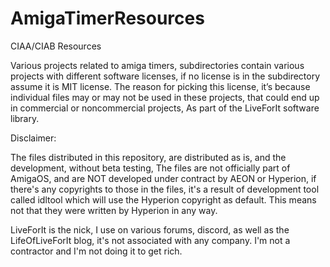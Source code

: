 # AmigaTimerResources
CIAA/CIAB Resources

Various projects related to amiga timers, subdirectories contain various projects with different software licenses, if no license is in the subdirectory assume it is MIT license. The reason for picking this license, it’s because individual files may or may not be used in these projects, that could end up in commercial or noncommercial projects, As part of the LiveForIt software library.

Disclaimer:

The files distributed in this repository, are distributed as is, and the development, without beta testing, The files are not officially part of AmigaOS, and are NOT developed under contract by AEON or Hyperion, if there's any copyrights to those in the files, it's a result of development tool called idltool which will use the Hyperion copyright as default. This means not that they were written by Hyperion in any way.

LiveForIt is the nick, I use on various forums, discord, as well as the LifeOfLiveForIt blog, it's not associated with any company. I'm not a contractor and I'm not doing it to get rich.

